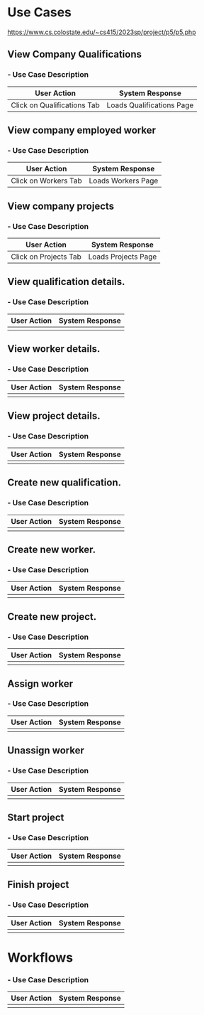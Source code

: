 # Use Cases
https://www.cs.colostate.edu/~cs415/2023sp/project/p5/p5.php

## View Company Qualifications
### - Use Case Description
| User Action | System Response |
|--|--|
| Click on Qualifications Tab | Loads Qualifications Page |

## View company employed worker
### - Use Case Description
| User Action | System Response |
|--|--|
| Click on Workers Tab | Loads Workers Page |

## View company projects
### - Use Case Description
| User Action | System Response |
|--|--|
| Click on Projects Tab | Loads Projects Page |

## View qualification details. 
### - Use Case Description
| User Action | System Response |
|--|--|
|  |  |

## View worker details.
### - Use Case Description
| User Action | System Response |
|--|--|
|  |  |

## View project details. 
### - Use Case Description
| User Action | System Response |
|--|--|
|  |  |

## Create new qualification. 
### - Use Case Description
| User Action | System Response |
|--|--|
|  |  |

## Create new worker. 
### - Use Case Description
| User Action | System Response |
|--|--|
|  |  |

## Create new project. 
### - Use Case Description
| User Action | System Response |
|--|--|
|  |  |

## Assign worker
### - Use Case Description
| User Action | System Response |
|--|--|
|  |  |

## Unassign worker
### - Use Case Description
| User Action | System Response |
|--|--|
|  |  |

## Start project
### - Use Case Description
| User Action | System Response |
|--|--|
|  |  |

## Finish project
### - Use Case Description
| User Action | System Response |
|--|--|
|  |  |

# Workflows
### - Use Case Description
| User Action | System Response |
|--|--|
|  |  |